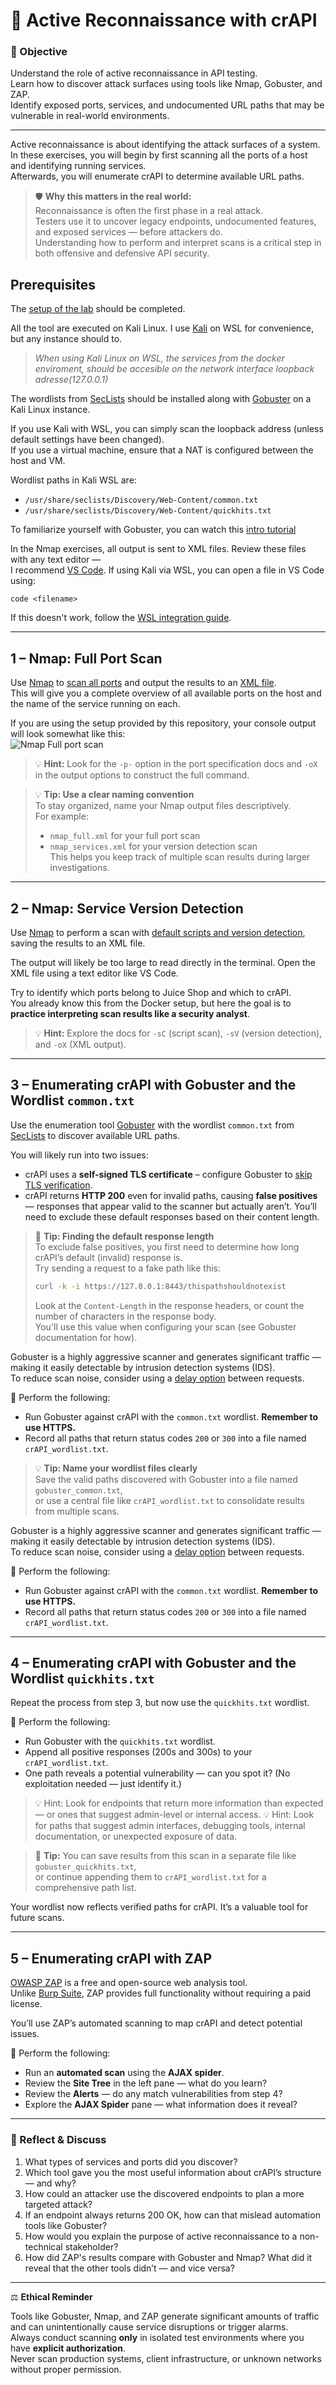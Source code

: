 # 🔎 Active Reconnaissance with crAPI

### 🎯 Objective
Understand the role of active reconnaissance in API testing.  
Learn how to discover attack surfaces using tools like Nmap, Gobuster, and ZAP.  
Identify exposed ports, services, and undocumented URL paths that may be vulnerable in real-world environments.

---

Active reconnaissance is about identifying the attack surfaces of a system.  
In these exercises, you will begin by first scanning all the ports of a host and identifying running services.  
Afterwards, you will enumerate crAPI to determine available URL paths.

> 🛡️ **Why this matters in the real world:**  
> Reconnaissance is often the first phase in a real attack.  
> Testers use it to uncover legacy endpoints, undocumented features, and exposed services — before attackers do.  
> Understanding how to perform and interpret scans is a critical step in both offensive and defensive API security.

## Prerequisites

The [setup of the lab](../README.md) should be completed.
  
All the tool are executed on Kali Linux. I use [Kali](https://www.kali.org/docs/wsl/wsl-preparations/) on WSL for convenience,
but any instance should to.  
> _When using Kali Linux on WSL, the services from the docker enviroment, should be accesible on the network interface loopback adresse(127.0.0.1)_

The wordlists from [SecLists](https://www.kali.org/tools/seclists/) should be installed along with [Gobuster](https://www.kali.org/tools/gobuster/) on a Kali Linux instance.

If you use Kali with WSL, you can simply scan the loopback address (unless default settings have been changed).  
If you use a virtual machine, ensure that a NAT is configured between the host and VM.

Wordlist paths in Kali WSL are:
- `/usr/share/seclists/Discovery/Web-Content/common.txt`
- `/usr/share/seclists/Discovery/Web-Content/quickhits.txt`

To familiarize yourself with Gobuster, you can watch this [intro tutorial](https://www.youtube.com/watch?v=HjXNK-mYwDQ)

In the Nmap exercises, all output is sent to XML files. Review these files with any text editor —  
I recommend [VS Code](https://code.visualstudio.com/). If using Kali via WSL, you can open a file in VS Code using:
```
code <filename>
```
If this doesn't work, follow the [WSL integration guide](https://code.visualstudio.com/docs/remote/wsl).

---

## 1 – Nmap: Full Port Scan

Use [Nmap](https://nmap.org/) to [scan all ports](https://nmap.org/book/man-port-specification.html) and output the results to an [XML file](https://nmap.org/book/man-output.html).  
This will give you a complete overview of all available ports on the host and the name of the service running on each.

If you are using the setup provided by this repository, your console output will look somewhat like this:  
![Nmap Full port scan](./Images/NmapFullPortScan.jpg)

> 💡 **Hint:** Look for the `-p-` option in the port specification docs and `-oX` in the output options to construct the full command.

> 💡 **Tip: Use a clear naming convention**  
> To stay organized, name your Nmap output files descriptively.  
> For example:  
> - `nmap_full.xml` for your full port scan  
> - `nmap_services.xml` for your version detection scan  
> This helps you keep track of multiple scan results during larger investigations.

---

## 2 – Nmap: Service Version Detection
Use [Nmap](https://nmap.org/) to perform a scan with [default scripts and version detection](https://explainshell.com/explain?cmd=nmap+-sC+-sV+-v+), saving the results to an XML file.

The output will likely be too large to read directly in the terminal. Open the XML file using a text editor like VS Code.

Try to identify which ports belong to Juice Shop and which to crAPI.  
You already know this from the Docker setup, but here the goal is to **practice interpreting scan results like a security analyst**.

> 💡 **Hint:** Explore the docs for `-sC` (script scan), `-sV` (version detection), and `-oX` (XML output).

---

## 3 – Enumerating crAPI with Gobuster and the Wordlist `common.txt`

Use the enumeration tool [Gobuster](https://www.kali.org/tools/gobuster/) with the wordlist `common.txt` from [SecLists](https://www.kali.org/tools/seclists/) to discover available URL paths.

You will likely run into two issues:
- crAPI uses a **self-signed TLS certificate** – configure Gobuster to [skip TLS verification](https://3os.org/penetration-testing/cheatsheets/gobuster-cheatsheet/#dir-mode-options).
- crAPI returns **HTTP 200** even for invalid paths, causing **false positives** — responses that appear valid to the scanner but actually aren’t. You’ll need to exclude these default responses based on their content length.

> 🧪 **Tip: Finding the default response length**  
> To exclude false positives, you first need to determine how long crAPI’s default (invalid) response is.  
> Try sending a request to a fake path like this:
> ```bash
> curl -k -i https://127.0.0.1:8443/thispathshouldnotexist
> ```
> Look at the `Content-Length` in the response headers, or count the number of characters in the response body.  
> You'll use this value when configuring your scan (see Gobuster documentation for how).

Gobuster is a highly aggressive scanner and generates significant traffic — making it easily detectable by intrusion detection systems (IDS).  
To reduce scan noise, consider using a [delay option](https://hackertarget.com/gobuster-tutorial/) between requests.

🧪 Perform the following:
- Run Gobuster against crAPI with the `common.txt` wordlist. **Remember to use HTTPS.**
- Record all paths that return status codes `200` or `300` into a file named `crAPI_wordlist.txt`.

> 💡 **Tip: Name your wordlist files clearly**  
> Save the valid paths discovered with Gobuster into a file named `gobuster_common.txt`,  
> or use a central file like `crAPI_wordlist.txt` to consolidate results from multiple scans.

Gobuster is a highly aggressive scanner and generates significant traffic — making it easily detectable by intrusion detection systems (IDS).  
To reduce scan noise, consider using a [delay option](https://hackertarget.com/gobuster-tutorial/) between requests.

🧪 Perform the following:
- Run Gobuster against crAPI with the `common.txt` wordlist. **Remember to use HTTPS.**
- Record all paths that return status codes `200` or `300` into a file named `crAPI_wordlist.txt`.

---

## 4 – Enumerating crAPI with Gobuster and the Wordlist `quickhits.txt`

Repeat the process from step 3, but now use the `quickhits.txt` wordlist.

🧪 Perform the following:
- Run Gobuster with the `quickhits.txt` wordlist.
- Append all positive responses (200s and 300s) to your `crAPI_wordlist.txt`.
- One path reveals a potential vulnerability — can you spot it? (No exploitation needed — just identify it.)

> 💡 Hint: Look for endpoints that return more information than expected — or ones that suggest admin-level or internal access.
> 💡 Hint: Look for paths that suggest admin interfaces, debugging tools, internal documentation, or unexpected exposure of data.

> 📁 **Tip:** You can save results from this scan in a separate file like `gobuster_quickhits.txt`,  
> or continue appending them to `crAPI_wordlist.txt` for a comprehensive path list.

Your wordlist now reflects verified paths for crAPI. It’s a valuable tool for future scans.

---

## 5 – Enumerating crAPI with ZAP

[OWASP ZAP](https://www.zaproxy.org/) is a free and open-source web analysis tool.  
Unlike [Burp Suite](https://portswigger.net/burp), ZAP provides full functionality without requiring a paid license.

You’ll use ZAP’s automated scanning to map crAPI and detect potential issues.

🧪 Perform the following:
- Run an **automated scan** using the **AJAX spider**.
- Review the **Site Tree** in the left pane — what do you learn?
- Review the **Alerts** — do any match vulnerabilities from step 4?
- Explore the **AJAX Spider** pane — what information does it reveal?

---

### 🧠 Reflect & Discuss

1. What types of services and ports did you discover?  
2. Which tool gave you the most useful information about crAPI’s structure — and why?  
3. How could an attacker use the discovered endpoints to plan a more targeted attack?  
4. If an endpoint always returns 200 OK, how can that mislead automation tools like Gobuster?  
5. How would you explain the purpose of active reconnaissance to a non-technical stakeholder?  
6. How did ZAP's results compare with Gobuster and Nmap? What did it reveal that the other tools didn’t — and vice versa?

---

⚖️ **Ethical Reminder**

Tools like Gobuster, Nmap, and ZAP generate significant amounts of traffic and can unintentionally cause service disruptions or trigger alarms.  
Always conduct scanning **only** in isolated test environments where you have **explicit authorization**.  
Never scan production systems, client infrastructure, or unknown networks without proper permission.
